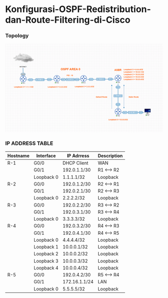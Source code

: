 # Konfigurasi-OSPF-Redistribution-dan-Route-Filtering-di-Cisco

### Topology

![Topologi](image/Topologi.png)

### IP ADDRESS TABLE

|Hostname           |Interface          |IP Adrress        |Description      |
|-------------------|-------------------|------------------|-----------------|
|R-1                | G0/0              | DHCP Client      | WAN             |
|                   | G0/1              | 192.0.1.1/30     | R1 <--> R2      |  
|                   | Loopback 0        | 1.1.1.1/32       | Loopback        |
|R-2                | G0/0              | 192.0.1.2/30     | R2 <--> R1      |
|                   | G0/1              | 192.0.2.1/30     | R2 <--> R3      |
|                   | Loopback 0        | 2.2.2.2/32       | Loopback        |
|R-3                | G0/0              | 192.0.2.2/30     | R3 <--> R2      |
|                   | G0/1              | 192.0.3.1/30     | R3 <--> R4      |
|                   | Loopback 0        | 3.3.3.3/32       | Loopback        |
|R-4                | G0/0              | 192.0.3.2/30     | R4 <--> R3      |
|                   | G0/1              | 192.0.4.1/30     | R4 <--> R5      |
|                   | Loopback 0        | 4.4.4.4/32       | Loopback        |
|                   | Loopback 1        | 10.0.0.1/32      | Loopback        |
|                   | Loopback 2        | 10.0.0.2/32      | Loopback        |
|                   | Loopback 3        | 10.0.0.3/32      | Loopback        |
|                   | Loopback 4        | 10.0.0.4/32      | Loopback        |
|R-5                | G0/0              | 192.0.4.2/30     | R5 <--> R4      |
|                   | G0/1              | 172.16.1.1/24    | LAN             |
|                   | Loopback 0        | 5.5.5.5/32       | Loopback        |
